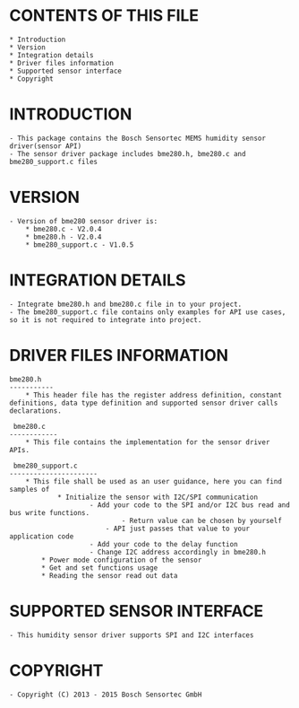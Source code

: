 
CONTENTS OF THIS FILE
=======================
	* Introduction
	* Version
	* Integration details
	* Driver files information
	* Supported sensor interface
	* Copyright

INTRODUCTION
===============
	- This package contains the Bosch Sensortec MEMS humidity sensor driver(sensor API)
	- The sensor driver package includes bme280.h, bme280.c and bme280_support.c files
	
VERSION
=========
	- Version of bme280 sensor driver is:
		* bme280.c - V2.0.4
		* bme280.h - V2.0.4
		* bme280_support.c - V1.0.5

INTEGRATION DETAILS
=====================
	- Integrate bme280.h and bme280.c file in to your project.
	- The bme280_support.c file contains only examples for API use cases, so it is not required to integrate into project.

DRIVER FILES INFORMATION
===========================
	bme280.h
	-----------
		* This header file has the register address definition, constant definitions, data type definition and supported sensor driver calls declarations.

	 bme280.c
	------------
		* This file contains the implementation for the sensor driver APIs.

	 bme280_support.c
	----------------------
		* This file shall be used as an user guidance, here you can find samples of
    			* Initialize the sensor with I2C/SPI communication
        				- Add your code to the SPI and/or I2C bus read and bus write functions.
            					- Return value can be chosen by yourself
           					- API just passes that value to your application code
        				- Add your code to the delay function
        				- Change I2C address accordingly in bme280.h
   			* Power mode configuration of the sensor
   			* Get and set functions usage
			* Reading the sensor read out data

SUPPORTED SENSOR INTERFACE
====================================
	- This humidity sensor driver supports SPI and I2C interfaces


COPYRIGHT
===========
	- Copyright (C) 2013 - 2015 Bosch Sensortec GmbH


	


	

